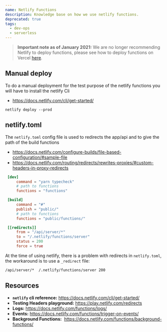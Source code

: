 ```yaml
---
name: Netlify Functions
description: Knowledge base on how we use netlify functions.
deprecated: true
tags:
  - dev-ops
  - serverless
---
```


<DocHeader props={props}/>

> **Important note as of January 2021:** We are no longer recommending Netlify
> to deploy functions, please see how to deploy functions on Vercel
> [here](/core-docs/deploy).

## Manual deploy

To do a manual deployment for the test purpose of the netlify functions you will
have to install the netlify Cli

- https://docs.netlify.com/cli/get-started/

```
netlify deploy --prod
```

## netlify.toml

The `netlify.toml` config file is used to redirects the app/api and to give the
path of the build functions

- https://docs.netlify.com/configure-builds/file-based-configuration/#sample-file
- https://docs.netlify.com/routing/redirects/rewrites-proxies/#custom-headers-in-proxy-redirects

```toml
 [dev]
     command = "yarn typecheck"
     # path to functions
     functions = "functions"

 [build]
     command = "#"
     publish = "public/"
     # path to functions
     functions = "public/functions/"

 [[redirects]]
     from = "/api/server/*"
     to = "/.netlify/functions/server"
     status = 200
     force = true
```

At the time of using netlify, there is a problem with redirects in
`netlify.toml`, the workaround is to use a `_redirect` file:

```txt
/api/server/*  /.netlify/functions/server 200
```

## Resources

- **`netlify` cli reference:** https://docs.netlify.com/cli/get-started/
- **Testing Headers playground:** https://play.netlify.com/redirects
- **Logs:** https://docs.netlify.com/functions/logs/
- **Events:** https://docs.netlify.com/functions/trigger-on-events/
- **Background Functions:**&nbsp;
  https://docs.netlify.com/functions/background-functions/
